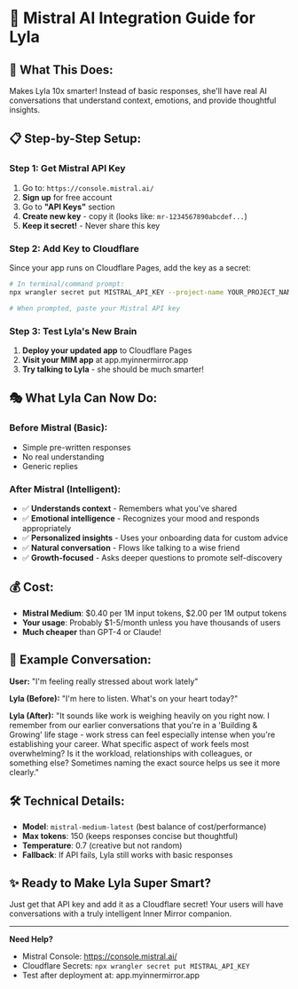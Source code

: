 # 🤖 Mistral AI Integration Guide for Lyla

## 🎯 **What This Does:**
Makes Lyla 10x smarter! Instead of basic responses, she'll have real AI conversations that understand context, emotions, and provide thoughtful insights.

## 📋 **Step-by-Step Setup:**

### **Step 1: Get Mistral API Key**
1. Go to: `https://console.mistral.ai/`
2. **Sign up** for free account
3. Go to **"API Keys"** section  
4. **Create new key** - copy it (looks like: `mr-1234567890abcdef...`)
5. **Keep it secret!** - Never share this key

### **Step 2: Add Key to Cloudflare**
Since your app runs on Cloudflare Pages, add the key as a secret:

```bash
# In terminal/command prompt:
npx wrangler secret put MISTRAL_API_KEY --project-name YOUR_PROJECT_NAME

# When prompted, paste your Mistral API key
```

### **Step 3: Test Lyla's New Brain**
1. **Deploy your updated app** to Cloudflare Pages
2. **Visit your MIM app** at app.myinnermirror.app  
3. **Try talking to Lyla** - she should be much smarter!

## 🎭 **What Lyla Can Now Do:**

### **Before Mistral (Basic):**
- Simple pre-written responses
- No real understanding
- Generic replies

### **After Mistral (Intelligent):**
- ✅ **Understands context** - Remembers what you've shared
- ✅ **Emotional intelligence** - Recognizes your mood and responds appropriately  
- ✅ **Personalized insights** - Uses your onboarding data for custom advice
- ✅ **Natural conversation** - Flows like talking to a wise friend
- ✅ **Growth-focused** - Asks deeper questions to promote self-discovery

## 💰 **Cost:**
- **Mistral Medium**: $0.40 per 1M input tokens, $2.00 per 1M output tokens
- **Your usage**: Probably $1-5/month unless you have thousands of users
- **Much cheaper** than GPT-4 or Claude!

## 🚀 **Example Conversation:**

**User:** "I'm feeling really stressed about work lately"

**Lyla (Before):** "I'm here to listen. What's on your heart today?"

**Lyla (After):** "It sounds like work is weighing heavily on you right now. I remember from our earlier conversations that you're in a 'Building & Growing' life stage - work stress can feel especially intense when you're establishing your career. What specific aspect of work feels most overwhelming? Is it the workload, relationships with colleagues, or something else? Sometimes naming the exact source helps us see it more clearly."

## 🛠️ **Technical Details:**
- **Model**: `mistral-medium-latest` (best balance of cost/performance)
- **Max tokens**: 150 (keeps responses concise but thoughtful)
- **Temperature**: 0.7 (creative but not random)
- **Fallback**: If API fails, Lyla still works with basic responses

## ✨ **Ready to Make Lyla Super Smart?**
Just get that API key and add it as a Cloudflare secret! Your users will have conversations with a truly intelligent Inner Mirror companion.

---

**Need Help?** 
- Mistral Console: https://console.mistral.ai/
- Cloudflare Secrets: `npx wrangler secret put MISTRAL_API_KEY`
- Test after deployment at: app.myinnermirror.app